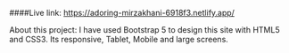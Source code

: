 ####Live link: https://adoring-mirzakhani-6918f3.netlify.app/

About this project: 
I have used Bootstrap 5 to design this site with HTML5 and CSS3.
Its responsive, Tablet, Mobile and large screens.
 
